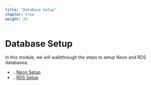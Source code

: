 ```yaml
---
title: "Database Setup"
chapter: true
weight: 20
---
```


# Database Setup

In this module, we will walkthrough the steps to setup Neon and RDS databasea:

* ...[Neon Setup](2_NeonSetup/_index.md)
* ...[RDS Setup](1_RDSSetup/_index.md)
